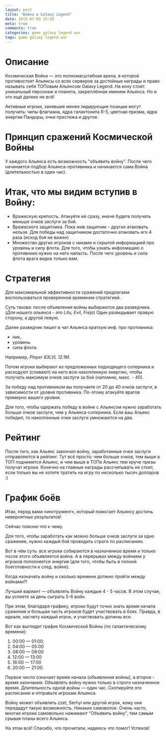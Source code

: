 ```yaml
---
layout: post
title: "Война в Galaxy Legend"
date: 2015-07-09 15:58
meta: true
comments: true
categories: game galaxy legend war
tags: game galaxy legend war
---
```


# Описание

Космическая Война — это полномасштабная арена, в которой противостоят Альянсы со всех серверов за достойные награды и право называть себя ТОПовым Альянсом Galaxy Legend. На кону стоят: уникальный персонаж и планета, закреплённая именем Альянса. Но и это ещё далеко не всё!

Активные игроки, занявшие менее лидирующие позиции могут получить: чипы флагмана, ядра галактонита R-5, цветная призма, ядра энергии Пандоры, очки престижа и другое.

# Принцип сражений Космической Войны

У каждого Альянса есть возможность "объявить войну". После чего начинается подбор Альянса-противника и начинается сама Война (длительностью в один час).

# Итак, что мы видим вступив в Войну:

* Вражескую крепость. Атакуйте её сразу, иначе будете получать меньше очков заслуги за бой.
* Вражеского защитника. Пока жив защитник – других атаковать нельзя. Для победы над защитником достаточно атаковать его 4 раза (исход боя не важен)
* Множество других игроков с никами и скрытой информацией про уровень и силу флота. Для того, чтобы узнать инфоомацию о противнике нужно на него напасть. После чего уровень и сила флота врага видна только вам.

# Стратегия

Для максимальной эффективности сражений предлагаем воспользоваться проверенной временем стратегией.

Суть такова:
после объявления войны выбираются два разведчика. (*Для нашего альянса - это Litu, Evil, Freja*)
Один разведывает правую сторону, а другой левую.

Далее разведчик пишет в чат Альянса краткую инф. про противника:

 * ник,
 * уровень
 * сила флота.

Например, *Player 83LVL 12.1M*.

Потом игроки выбирают из предложенных подходящего соперника и расходуют (сливают) на него всю накопленную энергию, чтобы получать максимум очков заслуги за бой (напомню, макс. - 40).

За победу над противником вы получаете от 20 до 40 очков заслуги, в зависимости от уровня противника. По-этому атакуйте врагов примерно вашего уровня.

Для того, чтобы одержать победу в войне с Альянсом нужно заработать больше очков заслуги, чем у Альянса-соперника. Если ваш Альянс победил, то накопленные очки заслуги умножаются на два.

# Рейтинг

После того, как Альянс закончил войну, заработанные очки заслуги отправляются в рейтинг. Тут всё просто: чем больше очков, тем выше в ТОП поднимится Альянс, и чем выше в ТОПе Альянс тем круче призы получат игроки. Конечно на главные награды рассчитывать не стоит, если только вы не хотите тратить на игру по несколько тысяч долларов :)

# График боёв

Итак, перед вами «инструмент», который помогает Альянсу достичь невероятных результатов!

Сейчас поясню что к чему.

Для того, чтобы заработать как можно больше очков заслуги за одно сражение, нужно каждый бой проводить строго по расписанию.

Вот в чём суть: все игроки собираются в назначенное время и только после этого объявляется война. А в перерывах между войнами у игроков пополняется энергия (для того, чтобы быть в полной боеготовности к след. войне).

Когда назначать войну и сколько времени должно пройти между войнами?!

Лучший вариант — объявлять Войну каждые 4 - 5 часов. В этом случае, вы успеете за день сыграть 5-6 войн.

При этом, благодаря графику, игроки будут точно знать время начала сражения и большая часть игроков будет участвовать в боях. Правда, в идеале, насчету каждый игрок, и участвовать должны все.

Вот как выглядит график Космической Войны (по галактическому времени):

1. 00:00 — 01:00;
2. 04:00 — 05:00
3. 08:00 — 09:00
4. 12:00 — 13:00
5. 16:00 — 17:00
6. 20:00 — 21:00.


Первое число означает время начала (объявления войны), а второе - время окончания. Объявлять войну нужно только в строго назначенное время. Длительность одной войны — один час. Скопируйте это расписание и отправьте игрокам Альянса.

Войну может объявлять zzet, Serhyi или другой игрок, кому они передадут такую возможность. Никаких самоволок.
Очень часто, многие игроки самовольно нажимают "Объявить войну", тем самым срывая планы всего Альянса.

На этом всё! Спасибо, что прочитали, надеюсь что помог! Успехов!
